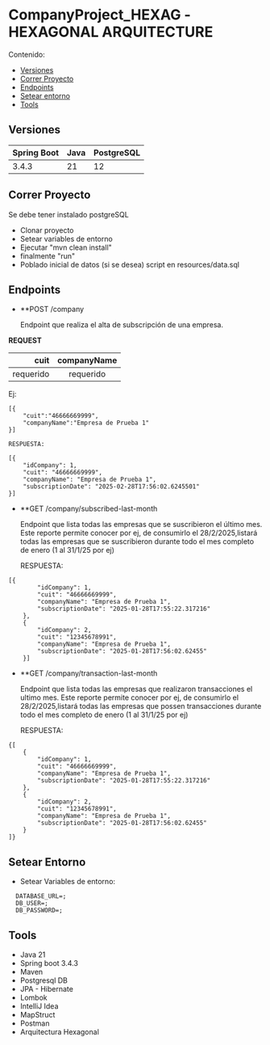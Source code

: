 # CompanyProject_HEXAG -HEXAGONAL ARQUITECTURE
Contenido:

- [Versiones](#versiones)
- [Correr Proyecto](#correr-proyecto)
- [Endpoints](#endpoints)
- [Setear entorno](#setear-entorno)
- [Tools](#tools)

## Versiones

| Spring Boot | Java | PostgreSQL |
|-------------|------|------------|
|  3.4.3      |  21  |     12     |

## Correr Proyecto

Se debe tener instalado postgreSQL

- Clonar proyecto
- Setear variables de entorno
- Ejecutar "mvn clean install"
- finalmente "run"
- Poblado inicial de datos (si se desea) script en resources/data.sql

## Endpoints

- **POST /company
  
    Endpoint que realiza el alta de subscripción de una empresa.

**REQUEST**

|          cuit | companyName |                                                                                                                                              
| -------------:|:-----------:|
|     requerido |   requerido |   


Ej:


```
[{
    "cuit":"46666669999",
    "companyName":"Empresa de Prueba 1"
}]
```


    RESPUESTA:

    
```
[{
    "idCompany": 1,
    "cuit": "46666669999",
    "companyName": "Empresa de Prueba 1",
    "subscriptionDate": "2025-02-28T17:56:02.6245501"
}]

```



- **GET /company/subscribed-last-month
  
    Endpoint que lista todas las empresas que se suscribieron el último mes. Este reporte permite conocer por ej, de consumirlo el 28/2/2025,listará todas las empresas que se suscribieron durante todo el mes completo de enero (1 al 31/1/25 por ej)

   RESPUESTA:

  
```
[{
        "idCompany": 1,
        "cuit": "46666669999",
        "companyName": "Empresa de Prueba 1",
        "subscriptionDate": "2025-01-28T17:55:22.317216"
    },
    {
        "idCompany": 2,
        "cuit": "12345678991",
        "companyName": "Empresa de Prueba 1",
        "subscriptionDate": "2025-01-28T17:56:02.62455"
    }]
```


- **GET /company/transaction-last-month
  
   Endpoint que lista todas las empresas que realizaron transacciones el ultimo mes. Este reporte permite conocer por ej, de consumirlo el 28/2/2025,listará todas las empresas que possen transacciones durante todo el mes completo de enero (1 al 31/1/25 por ej)


  RESPUESTA:

  
```
{[
    {
        "idCompany": 1,
        "cuit": "46666669999",
        "companyName": "Empresa de Prueba 1",
        "subscriptionDate": "2025-01-28T17:55:22.317216"
    },
    {
        "idCompany": 2,
        "cuit": "12345678991",
        "companyName": "Empresa de Prueba 1",
        "subscriptionDate": "2025-01-28T17:56:02.62455"
    }
]}
```


## Setear Entorno

- Setear Variables de entorno:
  
  
```
  DATABASE_URL=;
  DB_USER=;
  DB_PASSWORD=;
```



## Tools

- Java 21
- Spring boot 3.4.3 
- Maven
- Postgresql DB
- JPA - Hibernate
- Lombok
- IntelliJ Idea
- MapStruct
- Postman
- Arquitectura Hexagonal
